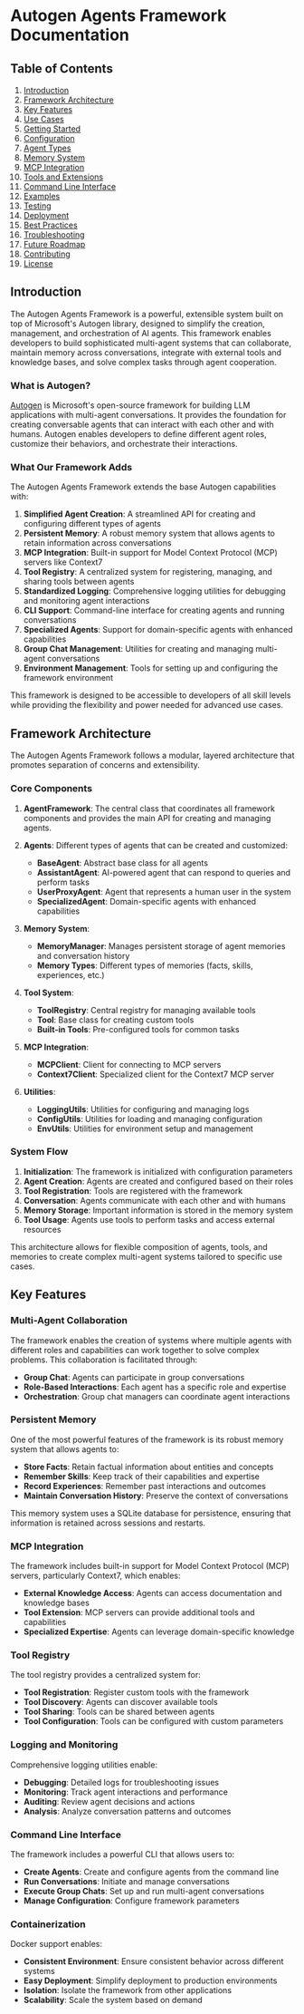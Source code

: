 # Autogen Agents Framework Documentation

## Table of Contents
1. [Introduction](#introduction)
2. [Framework Architecture](#framework-architecture)
3. [Key Features](#key-features)
4. [Use Cases](#use-cases)
5. [Getting Started](#getting-started)
6. [Configuration](#configuration)
7. [Agent Types](#agent-types)
8. [Memory System](#memory-system)
9. [MCP Integration](#mcp-integration)
10. [Tools and Extensions](#tools-and-extensions)
11. [Command Line Interface](#command-line-interface)
12. [Examples](#examples)
13. [Testing](#testing)
14. [Deployment](#deployment)
15. [Best Practices](#best-practices)
16. [Troubleshooting](#troubleshooting)
17. [Future Roadmap](#future-roadmap)
18. [Contributing](#contributing)
19. [License](#license)

## Introduction

The Autogen Agents Framework is a powerful, extensible system built on top of Microsoft's Autogen library, designed to simplify the creation, management, and orchestration of AI agents. This framework enables developers to build sophisticated multi-agent systems that can collaborate, maintain memory across conversations, integrate with external tools and knowledge bases, and solve complex tasks through agent cooperation.

### What is Autogen?

[Autogen](https://github.com/microsoft/autogen) is Microsoft's open-source framework for building LLM applications with multi-agent conversations. It provides the foundation for creating conversable agents that can interact with each other and with humans. Autogen enables developers to define different agent roles, customize their behaviors, and orchestrate their interactions.

### What Our Framework Adds

The Autogen Agents Framework extends the base Autogen capabilities with:

1. **Simplified Agent Creation**: A streamlined API for creating and configuring different types of agents
2. **Persistent Memory**: A robust memory system that allows agents to retain information across conversations
3. **MCP Integration**: Built-in support for Model Context Protocol (MCP) servers like Context7
4. **Tool Registry**: A centralized system for registering, managing, and sharing tools between agents
5. **Standardized Logging**: Comprehensive logging utilities for debugging and monitoring agent interactions
6. **CLI Support**: Command-line interface for creating agents and running conversations
7. **Specialized Agents**: Support for domain-specific agents with enhanced capabilities
8. **Group Chat Management**: Utilities for creating and managing multi-agent conversations
9. **Environment Management**: Tools for setting up and configuring the framework environment

This framework is designed to be accessible to developers of all skill levels while providing the flexibility and power needed for advanced use cases.

## Framework Architecture

The Autogen Agents Framework follows a modular, layered architecture that promotes separation of concerns and extensibility.

### Core Components

1. **AgentFramework**: The central class that coordinates all framework components and provides the main API for creating and managing agents.

2. **Agents**: Different types of agents that can be created and customized:
   - **BaseAgent**: Abstract base class for all agents
   - **AssistantAgent**: AI-powered agent that can respond to queries and perform tasks
   - **UserProxyAgent**: Agent that represents a human user in the system
   - **SpecializedAgent**: Domain-specific agents with enhanced capabilities

3. **Memory System**:
   - **MemoryManager**: Manages persistent storage of agent memories and conversation history
   - **Memory Types**: Different types of memories (facts, skills, experiences, etc.)

4. **Tool System**:
   - **ToolRegistry**: Central registry for managing available tools
   - **Tool**: Base class for creating custom tools
   - **Built-in Tools**: Pre-configured tools for common tasks

5. **MCP Integration**:
   - **MCPClient**: Client for connecting to MCP servers
   - **Context7Client**: Specialized client for the Context7 MCP server

6. **Utilities**:
   - **LoggingUtils**: Utilities for configuring and managing logs
   - **ConfigUtils**: Utilities for loading and managing configuration
   - **EnvUtils**: Utilities for environment setup and management

### System Flow

1. **Initialization**: The framework is initialized with configuration parameters
2. **Agent Creation**: Agents are created and configured based on their roles
3. **Tool Registration**: Tools are registered with the framework
4. **Conversation**: Agents communicate with each other and with humans
5. **Memory Storage**: Important information is stored in the memory system
6. **Tool Usage**: Agents use tools to perform tasks and access external resources

This architecture allows for flexible composition of agents, tools, and memories to create complex multi-agent systems tailored to specific use cases.

## Key Features

### Multi-Agent Collaboration

The framework enables the creation of systems where multiple agents with different roles and capabilities can work together to solve complex problems. This collaboration is facilitated through:

- **Group Chat**: Agents can participate in group conversations
- **Role-Based Interactions**: Each agent has a specific role and expertise
- **Orchestration**: Group chat managers can coordinate agent interactions

### Persistent Memory

One of the most powerful features of the framework is its robust memory system that allows agents to:

- **Store Facts**: Retain factual information about entities and concepts
- **Remember Skills**: Keep track of their capabilities and expertise
- **Record Experiences**: Remember past interactions and outcomes
- **Maintain Conversation History**: Preserve the context of conversations

This memory system uses a SQLite database for persistence, ensuring that information is retained across sessions and restarts.

### MCP Integration

The framework includes built-in support for Model Context Protocol (MCP) servers, particularly Context7, which enables:

- **External Knowledge Access**: Agents can access documentation and knowledge bases
- **Tool Extension**: MCP servers can provide additional tools and capabilities
- **Specialized Expertise**: Agents can leverage domain-specific knowledge

### Tool Registry

The tool registry provides a centralized system for:

- **Tool Registration**: Register custom tools with the framework
- **Tool Discovery**: Agents can discover available tools
- **Tool Sharing**: Tools can be shared between agents
- **Tool Configuration**: Tools can be configured with custom parameters

### Logging and Monitoring

Comprehensive logging utilities enable:

- **Debugging**: Detailed logs for troubleshooting issues
- **Monitoring**: Track agent interactions and performance
- **Auditing**: Review agent decisions and actions
- **Analysis**: Analyze conversation patterns and outcomes

### Command Line Interface

The framework includes a powerful CLI that allows users to:

- **Create Agents**: Create and configure agents from the command line
- **Run Conversations**: Initiate and manage conversations
- **Execute Group Chats**: Set up and run multi-agent conversations
- **Manage Configuration**: Configure framework parameters

### Containerization

Docker support enables:

- **Consistent Environment**: Ensure consistent behavior across different systems
- **Easy Deployment**: Simplify deployment to production environments
- **Isolation**: Isolate the framework from other applications
- **Scalability**: Scale the system based on demand
